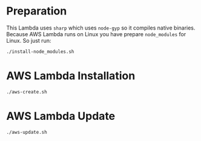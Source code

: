 # Preparation

This Lambda uses `sharp` which uses `node-gyp` so it compiles native binaries. Because AWS Lambda runs on Linux you have prepare `node_modules` for Linux. So just run:

```sh
./install-node_modules.sh
```

# AWS Lambda Installation

```sh
./aws-create.sh
```

# AWS Lambda Update

```sh
./aws-update.sh
```
